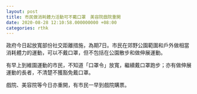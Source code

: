 ```yaml
---
layout: post
title: 市民做消耗體力活動可不戴口罩　美容院戲院重開
date: 2020-08-28 12:10:58.000000000 +08:00
categories: rthk
---
```


政府今日起放寬部份社交距離措施，為期7日。市民在郊野公園範圍和戶外做相當消耗體力的運動，可以不戴口罩，但不包括在公園散步和做伸展運動。

有早上到維園運動的市民，不知道「口罩令」放寬，繼續戴口罩跑步；亦有做伸展運動的長者，不清楚不獲豁免戴口罩。

戲院、美容院等今日亦重開，有市民一早到戲院購票。
